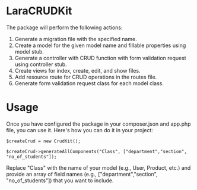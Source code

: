 # LaraCRUDKit
The package will perform the following actions:

1. Generate a migration file with the specified name.
2. Create a model for the given model name and fillable properties using model stub.
3. Generate a controller with CRUD function with form validation request using controller stub.
4. Create views for index, create, edit, and show files.
5. Add resource route for CRUD operations in the routes file.
6. Generate form validation request class for each model class.

# Usage
Once you have configured the package in your composer.json and app.php file, you can use it. Here's how you can do it in your project:

```$createCrud = new CrudKit();```

```$createCrud->generateAllComponents("Class", ["department","section", "no_of_students"]); ```

Replace "Class" with the name of your model (e.g., User, Product, etc.) and provide an array of field names (e.g., ["department","section", "no_of_students"]) that you want to include.

